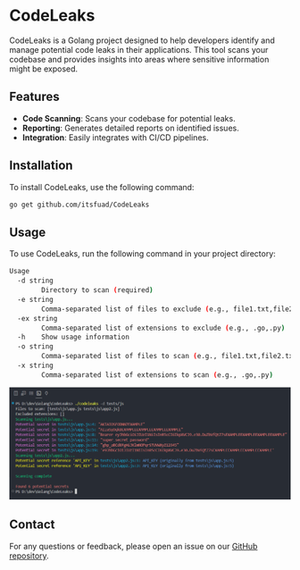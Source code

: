 # CodeLeaks

CodeLeaks is a Golang project designed to help developers identify and manage potential code leaks in their applications. This tool scans your codebase and provides insights into areas where sensitive information might be exposed.

## Features

- **Code Scanning**: Scans your codebase for potential leaks.
- **Reporting**: Generates detailed reports on identified issues.
- **Integration**: Easily integrates with CI/CD pipelines.

## Installation

To install CodeLeaks, use the following command:

```bash
go get github.com/itsfuad/CodeLeaks
```

## Usage

To use CodeLeaks, run the following command in your project directory:

```bash
Usage
  -d string
        Directory to scan (required)
  -e string
        Comma-separated list of files to exclude (e.g., file1.txt,file2.txt)
  -ex string
        Comma-separated list of extensions to exclude (e.g., .go,.py)
  -h    Show usage information
  -o string
        Comma-separated list of files to scan (e.g., file1.txt,file2.txt)
  -x string
        Comma-separated list of extensions to scan (e.g., .go,.py)
```

![Cover](./cover.png)

## Contact

For any questions or feedback, please open an issue on our [GitHub repository](https://github.com/itsfuad/CodeLeaks).
